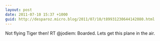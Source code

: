 ```yaml
---
layout: post
date: 2011-07-10 15:37 +1000
guid: http://desparoz.micro.blog/2011/07/10/t89931230644142080.html
---
```

Not flying Tiger then! RT @jodiem: Boarded. Lets get this plane in the air.
